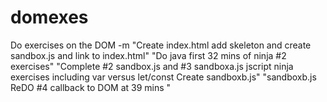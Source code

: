 # domexes
Do exercises on the DOM
-m "Create index.html add skeleton and create sandbox.js and link to index.html" 
"Do java first 32 mins of ninja #2 exercises"
"Complete #2 sandbox.js and #3 sandboxa.js jscript ninja exercises including var versus let/const Create sandboxb.js"
"sandboxb.js ReDO #4 callback to DOM at 39 mins "
